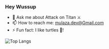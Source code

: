 ### Hey Wussup

- 💬 Ask me about Attack on Titan ⚔️
- 📫 How to reach me: mulaza.dev@Gmail.com
- ⚡ Fun fact: I like turtles 🐢!


![Top Langs](https://github-readme-stats.vercel.app/api/top-langs/?username=mulaza&theme=buefy&layout=compact)
